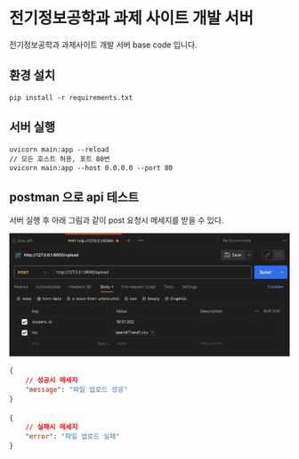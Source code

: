 # 전기정보공학과 과제 사이트 개발 서버
전기정보공학과 과제사이트 개발 서버 base code 입니다.

## 환경 설치
```
pip install -r requirements.txt
```

## 서버 실행
```
uvicorn main:app --reload
// 모든 호스트 허용, 포트 80번
uvicorn main:app --host 0.0.0.0 --port 80
```

## postman 으로 api 테스트
서버 실행 후 아래 그림과 같이 post 요청시 메세지를 받을 수 있다.

![postman_test](images/postman_test.png)

```json
{
    // 성공시 메세지
    "message": "파일 업로드 성공"
}

{
    // 실패시 메세지
    "error": "파일 업로드 실패"
}
```

